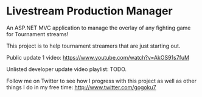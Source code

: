 # Livestream Production Manager

An ASP.NET MVC application to manage the overlay of any fighting game for Tournament streams!

This project is to help tournament streamers that are just starting out.

Public update 1 video: https://www.youtube.com/watch?v=AkOS91s7fuM

Unlisted developer update video playlist: TODO.

Follow me on Twitter to see how I progress with this project as well as other things I do in my free time: http://www.twitter.com/gogoku7
